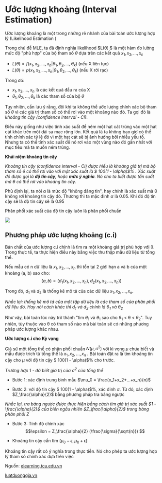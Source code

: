 # Ước lượng khoảng (Interval Estimation)

Ước lượng khoảng là một trong những rẽ nhánh của bài toán ước lượng hợp lý (Likelihood Estimation )

Trong chủ đề MLE, ta đã định nghĩa likelihood $L(θ) $ là một hàm đo lường mức độ "phù hợp" của bộ tham số  $θ$ dựa trên các kết quả $x_1,x_2,...,x_n$

- $L(θ)= f(x_1,x_2,...,x_n | θ_1,θ_2,...,θ_k)$  (nếu  X  liên tục)
- $L(θ)= p(x_1,x_2,...,x_n | θ_1,θ_2,...,θ_k)$  (nếu  X  rời rạc)

Trong đó:
- $x_1,x_2,...,x_n$ là các kết quả đầu ra của X 
- $θ_1,θ_2,...,θ_k$ là các tham số của bộ $θ$

Tuy nhiên, cần lưu ý rằng, đôi khi ta không thể ước lượng chính xác bộ tham số $θ$ vì các giá trị tham số có thể rơi vào một khoảng nào đó. Ta gọi đó là _khoảng tin cậy (confidence interval - CI)_. 

Điều này giống như việc tính xác suất để ném một hạt cát trúng vào một hạt cát khác trên một dải sa mạc rộng lớn. Kết quả là ta không bao giờ có thể tính chính xác tỷ lệ đó vì một hạt cát sẽ bị ảnh hưởng bởi nhiều yếu tố. Nhưng ta có thể tính xác suất để nó rơi vào một vùng nào đó gần nhất với mục tiêu mà ta muốn ném trúng.

__Khái niệm khoảng tin cậy__

_Khoảng tin cậy (confidence interval - CI) được hiểu là khoảng giá trị mà bộ tham số θ có thể rơi vào với một xác suất là $ 100(1 - \alpha)$% . Xác suất đó được gọi là __độ tin cậy__, hoặc __mức ý nghĩa__. Nó cho ta biết được tần suất mà θ có thể rơi vào khoảng tin cậy._

Phủ định lại, ta nói $\alpha$ là mức độ "không đáng tin", hay chính là xác suất mà θ không rơi khoảng tin cậy đó. Thường thì ta mặc đinh $\alpha$ là 0.05. Khi đó độ tin cậy sẽ là độ tin cậy sẽ là 0.95

Phân phối xác suất  của độ tin cậy luôn là phân phối chuẩn

![](/pictures/CI.jpeg)

## Phương pháp ước lượng khoảng (c.i)

Bản chất của ước lượng c.i chính là tìm ra một khoảng giá trị phù hợp với θ. Trong thực tế, ta thực hiện điều này bằng việc thu thập mẫu dữ liệu từ tổng thể.

Nếu mẫu có n dữ liệu là $x_1, x_2,..., x_n$ thì tồn tại 2 giới hạn a và b của một khoảng (a, b) sao cho:
$$(a, b) = (d_1(x_1, x_2,..., x_n), d_2(x_1, x_2,..., x_n))$$

Trong đó, $d_1$ và $d_2$ là thống kê mô tả của các dữ liệu $x_1, x_2,..., x_n$.

_Nhắc lại: thống kê mô tả của một tập dữ liệu là các tham số của phân phối dữ liệu đó. Hay nói cách khác thì $d_1$ và $d_2$  chính là $θ_1$ và $θ_2$_

Như vậy, bài toán lúc này trở thành "tìm $θ_1$ và $θ_1$ sao cho $θ_1$ < θ < $θ_2$". Tuy nhiên, tùy thuộc vào θ có tham số nào mà bài toán sẽ có những phương pháp ước lượng khác nhau.

__Ước lượng c.i cho Kỳ vọng__

Giả sử một tổng thể có phân phối chuẩn $N(\mu, \sigma^2)$ với kì vọng $\mu$ chưa biết và mẫu được trích từ tổng thể là $x_1, x_2,..., x_n$ . Bài toán đặt ra là tìm khoảng tin cậy cho $\mu$ với độ tin cậy $ 100(1 - \alpha)$% cho trước.

_Trường hợp 1 - đã biết giá trị của $\sigma^2$ của tổng thể_

- Bước 1: xác định trung bình mẫu $\mu_0 = \frac{x_1+x_2+...+x_n}{n}$

- Bước 2: với độ tin cậy $ 100(1 - \alpha)$%, xác đinh $\alpha$. Từ đó, xác định $Z_\frac{\alpha}{2}$ bằng phương pháp tra bảng ngược

_Nhắc lại, tra bảng ngược được thực hiện bằng cách tìm  giá trị xác suất $1 - \frac{\alpha}{2}$ của biến ngẫu nhiên $Z_\frac{\alpha}{2}$ trong bảng phân phối Z_

- Bước 3: Tính độ chính xác $$\epsilon = Z_\frac{\alpha}{2} (\frac{\sigma}{\sqrt{n}}) $$

- Khoảng tin cậy cần tìm $(\mu_0 - \epsilon, \mu_0 + \epsilon)$


Khoảng tin cậy rất có ý nghĩa trong thực tiễn. Nó cho phép  ta ước lượng hợp lý tham số chính xác dựa trên việc 

Nguồn: [elearning.tcu.edu.vn](https://elearning.tcu.edu.vn/1156/73_c_lng_khong.html)

[luatduonggia.vn](https://luatduonggia.vn/khoang-tin-cay-la-gi-nhung-quan-niem-sai-lam-ve-khoang-tin-cay/)
